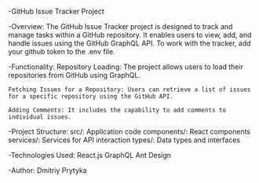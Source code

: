 -GitHub Issue Tracker Project

-Overview:
    The GitHub Issue Tracker project is designed to track and manage tasks within a GitHub repository. It enables users to view, add, and handle issues using the GitHub GraphQL API.
    To work with the tracker, add your github token to the .env file.

-Functionality:
    Repository Loading: The project allows users to load their repositories from GitHub using GraphQL.

    Fetching Issues for a Repository: Users can retrieve a list of issues for a specific repository using the GitHub API.

    Adding Comments: It includes the capability to add comments to individual issues.

-Project Structure:
    src/: Application code
    components/: React components
    services/: Services for API interaction
    types/: Data types and interfaces

-Technologies Used:
    React.js
    GraphQL
    Ant Design

-Author:
    Dmitriy Prytyka
